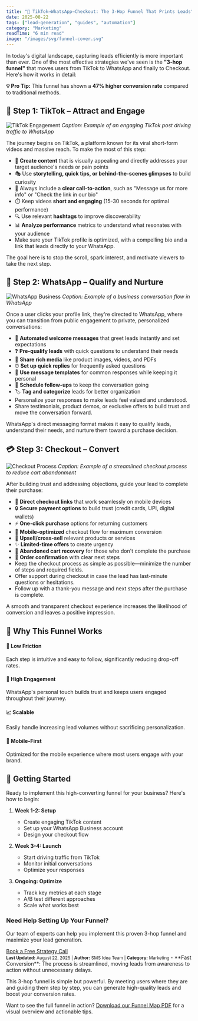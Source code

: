 ```yaml
---
title: "🚀 TikTok→WhatsApp→Checkout: The 3-Hop Funnel That Prints Leads"
date: 2025-08-22
tags: ["lead-generation", "guides", "automation"]
category: "Marketing"
readTime: "6 min read"
image: "/images/svg/funnel-cover.svg"
---
```


<div class="post-intro">
  <p>In today's digital landscape, capturing leads efficiently is more important than ever. One of the most effective strategies we've seen is the <strong>"3-hop funnel"</strong> that moves users from TikTok to WhatsApp and finally to Checkout. Here's how it works in detail:</p>
  
  <div class="key-takeaway">
    <strong>💡 Pro Tip:</strong> This funnel has shown a <strong>47% higher conversion rate</strong> compared to traditional methods.
  </div>
</div>

## 📱 Step 1: TikTok – Attract and Engage

![TikTok Engagement](https://placehold.co/800x450/4f46e5/ffffff.png?text=TikTok+Engagement&font=montserrat "Engage your audience with compelling TikTok content")
*Caption: Example of an engaging TikTok post driving traffic to WhatsApp*

The journey begins on TikTok, a platform known for its viral short-form videos and massive reach. To make the most of this step:

- 🎯 **Create content** that is visually appealing and directly addresses your target audience's needs or pain points
- 🎭 Use **storytelling, quick tips, or behind-the-scenes glimpses** to build curiosity
- 📢 Always include a **clear call-to-action**, such as "Message us for more info" or "Check the link in our bio"
- ⏱️ Keep videos **short and engaging** (15-30 seconds for optimal performance)
- 🔍 Use relevant **hashtags** to improve discoverability
- 📊 **Analyze performance** metrics to understand what resonates with your audience
- Make sure your TikTok profile is optimized, with a compelling bio and a link that leads directly to your WhatsApp.

The goal here is to stop the scroll, spark interest, and motivate viewers to take the next step.

## 💬 Step 2: WhatsApp – Qualify and Nurture

![WhatsApp Business](https://placehold.co/800x450/10b981/ffffff.png?text=WhatsApp+Business+Chat&font=montserrat "Engage leads with personalized WhatsApp conversations")
*Caption: Example of a business conversation flow in WhatsApp*

Once a user clicks your profile link, they're directed to WhatsApp, where you can transition from public engagement to private, personalized conversations:

- 💬 **Automated welcome messages** that greet leads instantly and set expectations
- ❓ **Pre-qualify leads** with quick questions to understand their needs
- 📱 **Share rich media** like product images, videos, and PDFs
- ⏰ **Set up quick replies** for frequently asked questions
- 🔄 **Use message templates** for common responses while keeping it personal
- 📅 **Schedule follow-ups** to keep the conversation going
- 🏷 **Tag and categorize** leads for better organization
- Personalize your responses to make leads feel valued and understood.
- Share testimonials, product demos, or exclusive offers to build trust and move the conversation forward.

WhatsApp's direct messaging format makes it easy to qualify leads, understand their needs, and nurture them toward a purchase decision.

## 💳 Step 3: Checkout – Convert

![Checkout Process](https://placehold.co/800x450/8b5cf6/ffffff.png?text=Seamless+Checkout+Experience&font=montserrat "Guide customers through a smooth checkout process")
*Caption: Example of a streamlined checkout process to reduce cart abandonment*

After building trust and addressing objections, guide your lead to complete their purchase:

- 🛒 **Direct checkout links** that work seamlessly on mobile devices
- 🔒 **Secure payment options** to build trust (credit cards, UPI, digital wallets)
- ⚡ **One-click purchase** options for returning customers
- 📱 **Mobile-optimized** checkout flow for maximum conversion
- 🎯 **Upsell/cross-sell** relevant products or services
- ✨ **Limited-time offers** to create urgency
- 🔄 **Abandoned cart recovery** for those who don't complete the purchase
- 📧 **Order confirmation** with clear next steps
- Keep the checkout process as simple as possible—minimize the number of steps and required fields.
- Offer support during checkout in case the lead has last-minute questions or hesitations.
- Follow up with a thank-you message and next steps after the purchase is complete.

A smooth and transparent checkout experience increases the likelihood of conversion and leaves a positive impression.

## 🎯 Why This Funnel Works

<div class="benefits-grid">
  <div class="benefit">
    <h4>🚀 Low Friction</h4>
    <p>Each step is intuitive and easy to follow, significantly reducing drop-off rates.</p>
  </div>
  
  <div class="benefit">
    <h4>💬 High Engagement</h4>
    <p>WhatsApp's personal touch builds trust and keeps users engaged throughout their journey.</p>
  </div>
  
  <div class="benefit">
    <h4>📈 Scalable</h4>
    <p>Easily handle increasing lead volumes without sacrificing personalization.</p>
  </div>
  
  <div class="benefit">
    <h4>📱 Mobile-First</h4>
    <p>Optimized for the mobile experience where most users engage with your brand.</p>
  </div>
</div>

## 🚀 Getting Started

Ready to implement this high-converting funnel for your business? Here's how to begin:

1. **Week 1-2: Setup**
   - Create engaging TikTok content
   - Set up your WhatsApp Business account
   - Design your checkout flow

2. **Week 3-4: Launch**
   - Start driving traffic from TikTok
   - Monitor initial conversations
   - Optimize your responses

3. **Ongoing: Optimize**
   - Track key metrics at each stage
   - A/B test different approaches
   - Scale what works best

<div class="cta-box">
  <h3>Need Help Setting Up Your Funnel?</h3>
  <p>Our team of experts can help you implement this proven 3-hop funnel and maximize your lead generation.</p>
  <a href="#contact" class="btn btn-primary">Book a Free Strategy Call</a>
</div>

<small class="post-footer">
  <strong>Last Updated:</strong> August 22, 2025 | 
  <strong>Author:</strong> SMS Idea Team | 
  <strong>Category:</strong> Marketing
</small>
- **Fast Conversion**: The process is streamlined, moving leads from awareness to action without unnecessary delays.

This 3-hop funnel is simple but powerful. By meeting users where they are and guiding them step by step, you can generate high-quality leads and boost your conversion rates.

Want to see the full funnel in action? [Download our Funnel Map PDF](#) for a visual overview and actionable tips.
